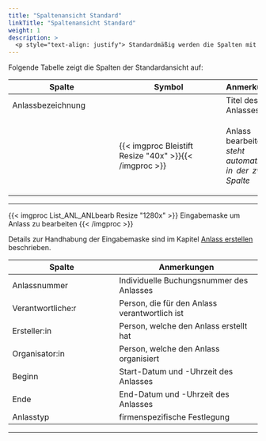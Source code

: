 ```yaml
---
title: "Spaltenansicht Standard"
linkTitle: "Spaltenansicht Standard"
weight: 1
description: >
  <p style="text-align: justify"> Standardmäßig werden die Spalten mit den wichtigsten Informationen eines Anlasses angezeigt. </p>
---
```

Folgende Tabelle zeigt die Spalten der Standardansicht auf:

|<div style="width:200px">Spalte</div>|<div style="width:200px">Symbol</div>|Anmerkungen|
|---|---|---|
|Anlassbezeichnung||Titel des Anlasses|
||{{< imgproc Bleistift Resize "40x" >}}{{< /imgproc >}}|<p style="text-align: justify">Anlass bearbeiten </br> _steht automatisch in der zweiten Spalte_</p>|
---

{{< imgproc List_ANL_ANLbearb Resize "1280x" >}}
Eingabemaske um Anlass zu bearbeiten
{{< /imgproc >}}

Details zur Handhabung der Eingabemaske sind im Kapitel <a href="/listen/2_anlässe-suchen/4_anlass-erstellen/">Anlass erstellen</a> beschrieben.

|<div style="width:200px">Spalte</div>|Anmerkungen|
|---|---|
|Anlassnummer|Individuelle Buchungsnummer des Anlasses|
|Verantwortliche:r|Person, die für den Anlass verantwortlich ist|
|Ersteller:in|Person, welche den Anlass erstellt hat|
|Organisator:in|Person, welche den Anlass organisiert|
|Beginn|Start-Datum und -Uhrzeit des Anlasses|
|Ende|End-Datum und -Uhrzeit des Anlasses|
|Anlasstyp|firmenspezifische Festlegung|
---
